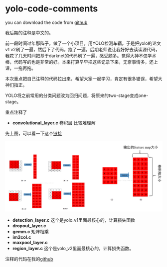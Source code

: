# yolo-code-comments
you can download the code from [github](https://github.com/AlexeyAB/darknet)

我后期的注释是中文的。

​	前一段时间过年那阵子，做了一个小项目，用YOLO检测车辆。于是把yolo的论文v1 v2刷了一遍，然后下了代码，跑了一遍。后期老师说让我好好去读读源代码，我花了几天时间把基于darknet的代码刷了一遍，感受颇多。觉得大神不仅学术棒，代码写的也是非常的好。本来打算早早把这些记录下来，无奈事情多，还上课，一拖再拖。

​	本次重点把自己注释的代码拉出来，希望大家一起学习，肯定有很多错误，希望大神们指正。

YOLO将之前常用的分类问题改为回归问题，将原来的two-stage变成one-stage。



重点注释了 

- **convolutional_layer.c**  卷积层 比较难理解

先上图，可以看一下这个[链接](https://blog.csdn.net/Mrhiuser/article/details/52672824)

 ![im2col](https://github.com/Roc-Ng/yolo-code-comments/blob/master/im2col.png)



- **detection_layer.c** 这个是yolo_v1里面最核心的，计算损失函数
- **dropout_layer.c**
- **gemm.c**  矩阵相乘
- **im2col.c**
- **maxpool_layer.c**
- **region_layer.c**   这个是yolo_v2里面最核心的，计算损失函数。



注释的代码在我的[github](https://github.com/Roc-Ng/yolo-code-comments)





